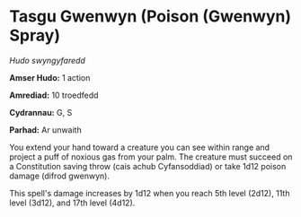 # Tasgu Gwenwyn (Poison (Gwenwyn) Spray)

*Hudo swyngyfaredd*

**Amser Hudo:** 1 action

**Amrediad:** 10 troedfedd

**Cydrannau:** G, S

**Parhad:** Ar unwaith

You extend your hand toward a creature you can see within range and project a puff of noxious gas from your palm. The creature must succeed on a Constitution saving throw (cais achub Cyfansoddiad) or take 1d12 poison damage (difrod gwenwyn). 

This spell's damage increases by 1d12 when you reach 5th level (2d12), 11th level (3d12), and 17th level (4d12).